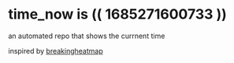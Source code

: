 # time_now is (( 1685271600733 ))

an automated repo that shows the currnent time

inspired by [breakingheatmap](https://github.com/breakingheatmap/breakingheatmap)